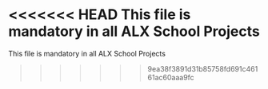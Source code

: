 <<<<<<< HEAD
This file is mandatory in all ALX School Projects
=======
This file is mandatory in all ALX School Projects
>>>>>>> 9ea38f3891d31b85758fd691c46161ac60aaa9fc
